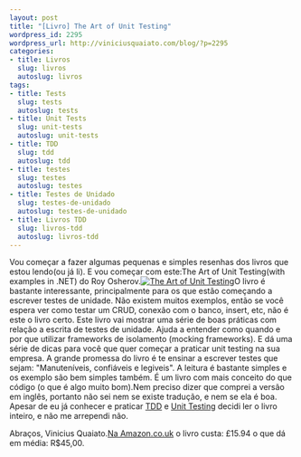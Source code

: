 ```yaml
--- 
layout: post
title: "[Livro] The Art of Unit Testing"
wordpress_id: 2295
wordpress_url: http://viniciusquaiato.com/blog/?p=2295
categories: 
- title: Livros
  slug: livros
  autoslug: livros
tags: 
- title: Tests
  slug: tests
  autoslug: tests
- title: Unit Tests
  slug: unit-tests
  autoslug: unit-tests
- title: TDD
  slug: tdd
  autoslug: tdd
- title: testes
  slug: testes
  autoslug: testes
- title: Testes de Unidado
  slug: testes-de-unidado
  autoslug: testes-de-unidado
- title: Livros TDD
  slug: livros-tdd
  autoslug: livros-tdd
---
```

Vou começar a fazer algumas pequenas e simples resenhas dos livros que estou lendo(ou já li). E vou começar com este:The Art of Unit Testing(with examples in .NET) do Roy Osherov.[![The Art of Unit Testing](http://ecx.images-amazon.com/images/I/51VAZ9BwcvL._BO2,204,203,200_PIsitb-sticker-arrow-click,TopRight,35,-76_AA300_SH20_OU02_.jpg "The Art of Unit Testing")](http://www.amazon.co.uk/Art-Unit-Testing-Examples-NET/dp/1933988274/ref=sr_1_1?ie=UTF8&qid=1291484962&sr=8-1)O livro é bastante interessante, principalmente para os que estão começando a escrever testes de unidade. Não existem muitos exemplos, então se você espera ver como testar um CRUD, conexão com o banco, insert, etc, não é este o livro certo. Este livro vai mostrar uma série de boas práticas com relação a escrita de testes de unidade. Ajuda a entender como quando e por que utilizar frameworks de isolamento (mocking frameworks). E dá uma série de dicas para você que quer começar a praticar unit testing na sua empresa. A grande promessa do livro é te ensinar a escrever testes que sejam: "Manuteníveis, confiáveis e legiveis". A leitura é bastante simples e os exemplo são bem simples também. É um livro com mais conceito do que código (o que é algo muito bom).Nem preciso dizer que comprei a versão em inglês, portanto não sei nem se existe tradução, e nem se ela é boa. Apesar de eu já conhecer e praticar [TDD](http://viniciusquaiato.com/blog/category/tdd/) e [Unit Testing](http://viniciusquaiato.com/blog/tag/unit-tests/) decidi ler o livro inteiro, e não me arrependi não.

Abraços,
Vinicius Quaiato.[Na Amazon.co.uk](http://www.amazon.co.uk/Art-Unit-Testing-Examples-NET/dp/1933988274/ref=sr_1_1?ie=UTF8&qid=1291484962&sr=8-1) o livro custa: £15.94 o que dá em média: R$45,00.
